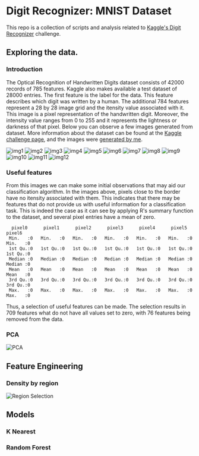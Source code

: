 # Digit Recognizer: MNIST Dataset

This repo is a collection of scripts and analysis related to [Kaggle's Digit Recognizer](https://www.kaggle.com/c/digit-recognizer) challenge.

## Exploring the data.

### Introduction

The Optical Recognition of Handwritten Digits dataset consists of 42000 records of 785 features. Kaggle also makes available a test dataset of 28000 entries. The first feature is the label for the data. This feature describes which digit was written by a human. The additional 784 features represent a 28 by 28 image grid and the itensity value associated with it. This image is a pixel representation of the handwritten digit. Moreover, the intensity value ranges from 0 to 255 and it represents the lightness or darkness of that pixel. Below you can observe a few images generated from dataset. More information about the dataset can be found at the [Kaggle challenge page](https://www.kaggle.com/c/digit-recognizer), and the images were [generated by me](https://github.com/evertonjlima/Kaggle/blob/master/Digit-Recognizer/plotDigit.R).

![img1](https://github.com/evertonjlima/Kaggle/blob/master/Digit-Recognizer/imgs/train1.png)
![img2](https://github.com/evertonjlima/Kaggle/blob/master/Digit-Recognizer/imgs/train2.png)
![img3](https://github.com/evertonjlima/Kaggle/blob/master/Digit-Recognizer/imgs/train3.png)
![img4](https://github.com/evertonjlima/Kaggle/blob/master/Digit-Recognizer/imgs/train4.png)
![img5](https://github.com/evertonjlima/Kaggle/blob/master/Digit-Recognizer/imgs/train5.png)
![img6](https://github.com/evertonjlima/Kaggle/blob/master/Digit-Recognizer/imgs/train6.png)
![img7](https://github.com/evertonjlima/Kaggle/blob/master/Digit-Recognizer/imgs/train7.png)
![img8](https://github.com/evertonjlima/Kaggle/blob/master/Digit-Recognizer/imgs/train8.png)
![img9](https://github.com/evertonjlima/Kaggle/blob/master/Digit-Recognizer/imgs/train9.png)
![img10](https://github.com/evertonjlima/Kaggle/blob/master/Digit-Recognizer/imgs/train10.png)
![img11](https://github.com/evertonjlima/Kaggle/blob/master/Digit-Recognizer/imgs/train11.png)
![img12](https://github.com/evertonjlima/Kaggle/blob/master/Digit-Recognizer/imgs/train12.png)

### Useful features

From this images we can make some initial observations that may aid our classification algorithm. In the images above, pixels close to the border have no itensity associated with them. This indicates that there may be features that do not provide us with useful information for a classification task. This is indeed the case as it can see by applying R's summary function to the dataset, and several pixel entries have a mean of zero. 

```
  pixel0      pixel1      pixel2      pixel3      pixel4      pixel5      pixel6 
 Min.   :0   Min.   :0   Min.   :0   Min.   :0   Min.   :0   Min.   :0   Min.   :0  
 1st Qu.:0   1st Qu.:0   1st Qu.:0   1st Qu.:0   1st Qu.:0   1st Qu.:0   1st Qu.:0  
 Median :0   Median :0   Median :0   Median :0   Median :0   Median :0   Median :0  
 Mean   :0   Mean   :0   Mean   :0   Mean   :0   Mean   :0   Mean   :0   Mean   :0  
 3rd Qu.:0   3rd Qu.:0   3rd Qu.:0   3rd Qu.:0   3rd Qu.:0   3rd Qu.:0   3rd Qu.:0  
 Max.   :0   Max.   :0   Max.   :0   Max.   :0   Max.   :0   Max.   :0   Max.   :0 

```

Thus, a selection of useful features can be made. The selection results in 709 features what do not have all values set to zero, with 76 features being removed from the data.

### PCA

![PCA](https://github.com/evertonjlima/Kaggle/blob/master/Digit-Recognizer/imgs/PCA.png)

## Feature Engineering

### Density by region

![Region Selection](https://github.com/evertonjlima/Kaggle/blob/master/Digit-Recognizer/imgs/RegionSelection.png)

## Models

### K Nearest

### Random Forest

